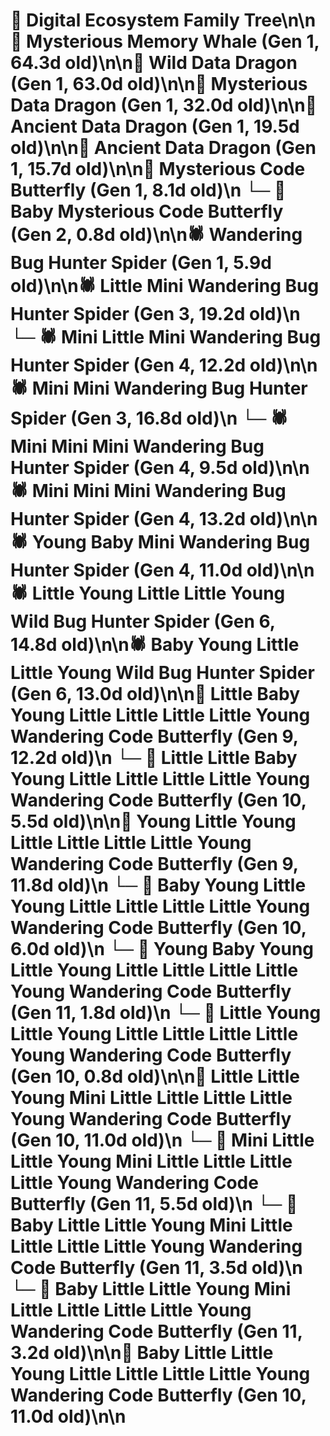 # 🌳 Digital Ecosystem Family Tree\n\n🐋 Mysterious Memory Whale (Gen 1, 64.3d old)\n\n🐉 Wild Data Dragon (Gen 1, 63.0d old)\n\n🐉 Mysterious Data Dragon (Gen 1, 32.0d old)\n\n🐉 Ancient Data Dragon (Gen 1, 19.5d old)\n\n🐉 Ancient Data Dragon (Gen 1, 15.7d old)\n\n🦋 Mysterious Code Butterfly (Gen 1, 8.1d old)\n  └─ 🦋 Baby Mysterious Code Butterfly (Gen 2, 0.8d old)\n\n🕷️ Wandering Bug Hunter Spider (Gen 1, 5.9d old)\n\n🕷️ Little Mini Wandering Bug Hunter Spider (Gen 3, 19.2d old)\n  └─ 🕷️ Mini Little Mini Wandering Bug Hunter Spider (Gen 4, 12.2d old)\n\n🕷️ Mini Mini Wandering Bug Hunter Spider (Gen 3, 16.8d old)\n  └─ 🕷️ Mini Mini Mini Wandering Bug Hunter Spider (Gen 4, 9.5d old)\n\n🕷️ Mini Mini Mini Wandering Bug Hunter Spider (Gen 4, 13.2d old)\n\n🕷️ Young Baby Mini Wandering Bug Hunter Spider (Gen 4, 11.0d old)\n\n🕷️ Little Young Little Little Young Wild Bug Hunter Spider (Gen 6, 14.8d old)\n\n🕷️ Baby Young Little Little Young Wild Bug Hunter Spider (Gen 6, 13.0d old)\n\n🦋 Little Baby Young Little Little Little Little Young Wandering Code Butterfly (Gen 9, 12.2d old)\n  └─ 🦋 Little Little Baby Young Little Little Little Little Young Wandering Code Butterfly (Gen 10, 5.5d old)\n\n🦋 Young Little Young Little Little Little Little Young Wandering Code Butterfly (Gen 9, 11.8d old)\n  └─ 🦋 Baby Young Little Young Little Little Little Little Young Wandering Code Butterfly (Gen 10, 6.0d old)\n    └─ 🦋 Young Baby Young Little Young Little Little Little Little Young Wandering Code Butterfly (Gen 11, 1.8d old)\n  └─ 🦋 Little Young Little Young Little Little Little Little Young Wandering Code Butterfly (Gen 10, 0.8d old)\n\n🦋 Little Little Young Mini Little Little Little Little Young Wandering Code Butterfly (Gen 10, 11.0d old)\n  └─ 🦋 Mini Little Little Young Mini Little Little Little Little Young Wandering Code Butterfly (Gen 11, 5.5d old)\n  └─ 🦋 Baby Little Little Young Mini Little Little Little Little Young Wandering Code Butterfly (Gen 11, 3.5d old)\n  └─ 🦋 Baby Little Little Young Mini Little Little Little Little Young Wandering Code Butterfly (Gen 11, 3.2d old)\n\n🦋 Baby Little Little Young Little Little Little Little Young Wandering Code Butterfly (Gen 10, 11.0d old)\n\n